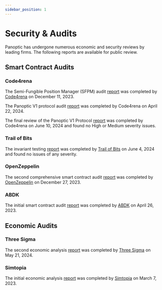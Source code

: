 ```yaml
---
sidebar_position: 1
---
```

 
# Security & Audits

Panoptic has undergone numerous economic and security reviews by leading firms. The following reports are available for public review.

## Smart Contract Audits

### Code4rena
The Semi-Fungible Position Manager (SFPM) audit [report](https://code4rena.com/reports/2023-11-panoptic) was completed by [Code4rena](https://code4rena.com/) on December 11, 2023.

The Panoptic V1 protocol audit [report](https://code4rena.com/reports/2024-04-panoptic) was completed by Code4rena on April 22, 2024.

The final review of the Panoptic V1 Protocol [report](https://code4rena.com/reports/2024-06-panoptic) was completed by Code4rena on June 10, 2024 and found no High or Medium severity issues.

### Trail of Bits
The invariant testing [report](/pdf/TrailOfBits_Panoptic.pdf) was completed by [Trail of Bits](https://www.trailofbits.com/) on June 4, 2024 and found no issues of any severity.

### OpenZeppelin
The second comprehensive smart contract audit [report](/pdf/OpenZeppelin_Panoptic.pdf) was completed by [OpenZeppelin](https://www.openzeppelin.com/) on December 27, 2023.

### ABDK
The initial smart contract audit [report](/pdf/ABDK_Panoptic.pdf) was completed by [ABDK](https://abdk.consulting/) on April 26, 2023.

## Economic Audits

### Three Sigma
The second economic analysis [report](/pdf/ThreeSigma_Panoptic.pdf) was completed by [Three Sigma](https://threesigma.xyz/) on May 21, 2024.

### Simtopia
The initial economic analysis [report](/pdf/Simtopia_Panoptic.pdf) was completed by [Simtopia](https://www.simtopia.ai/) on March 7, 2023.